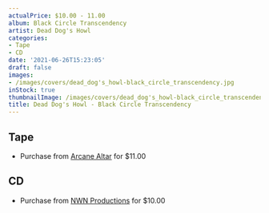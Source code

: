 ```yaml
---
actualPrice: $10.00 - 11.00
album: Black Circle Transcendency
artist: Dead Dog's Howl
categories:
- Tape
- CD
date: '2021-06-26T15:23:05'
draft: false
images:
- /images/covers/dead_dog's_howl-black_circle_transcendency.jpg
inStock: true
thumbnailImage: /images/covers/dead_dog's_howl-black_circle_transcendency-thumb.jpg
title: Dead Dog's Howl - Black Circle Transcendency
---
```


## Tape
* Purchase from [Arcane Altar](https://arcanealtar.bigcartel.com/product/dead-dog-s-howl-black-circle-transcendency-tape) for $11.00
## CD
* Purchase from [NWN Productions](http://shop.nwnprod.com/index.php?route=product/product&path=93&product_id=13727&sort=pd.name&order=ASC) for $10.00
